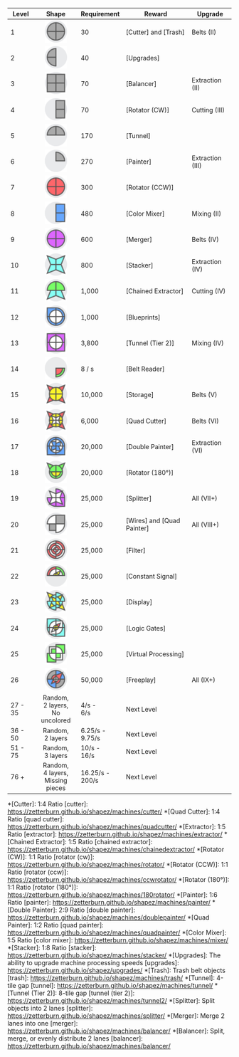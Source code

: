 | <span  title="The number of the level">Level</span>|<span  title="The shape requirement for the level.">Shape</span>|<span  title="The amount/speed requirement for the level.">Requirement</span>|<span  title="The reward for completing this level requirement.">Reward</span>|<span  title="The upgrade that this shape is first required for, if applicable.">Upgrade</span>|
|-|:-:|-|-|-|
|1 | <img  src="iCuCuCuCu.png"  alt="CuCuCuCu"  width="50"/> |30|[Cutter] and [Trash]|Belts (II)|
|2|<img  src="i----CuCu.png"  alt="----CuCu"  width="50"/> |40|[Upgrades]|
|3|<img  src="iRuRuRuRu.png"  alt="RuRuRuRu"  width="50"/> |70|[Balancer]|Extraction (II)|
|4|<img  src="iRuRu----.png"  alt="RuRu----"  width="50"/> |70|[Rotator (CW)]|Cutting (III)|
|5|<img  src="iCu----Cu.png"  alt="Cu----Cu"  width="50"/> |170|[Tunnel]|
|6|<img  src="iCu------.png"  alt="Cu------"  width="50"/> |270|[Painter]|Extraction (III)|
|7|<img  src="iCrCrCrCr.png"  alt="CrCrCrCr"  width="50"/> |300|[Rotator (CCW)]|
|8|<img  src="iRbRb----.png"  alt="RbRb----"  width="50"/> |480|[Color Mixer]|Mixing (II)|
|9|<img  src="iCpCpCpCp.png"  alt="CpCpCpCp"  width="50"/> |600|[Merger]|Belts (IV)|
|10|<img  src="iScScScSc.png"  alt="ScScScSc"  width="50"/> |800|[Stacker]|Extraction (IV)|
|11|<img  src="iCgScScCg.png"  alt="CgScScCg"  width="50"/> |1,000|[Chained Extractor]|Cutting (IV)|
|12|<img  src="iCbCbCbRb_CwCwCwCw.png"  alt="CbCbCbRb:CwCwCwCw"  width="50"/> |1,000|[Blueprints]|
|13|<img  src="iRpRpRpRp_CwCwCwCw.png"  alt="RpRpRpRp:CwCwCwCw"  width="50"/> |3,800|[Tunnel (Tier 2)]|Mixing (IV)|
|14|<img  src="i--Cg----_--Cr----.png"  alt="--Cg----:--Cr----"  width="50"/> |8 / s|[Belt Reader]|
|15|<img  src="iSrSrSrSr_CyCyCyCy.png"  alt="SrSrSrSr:CyCyCyCy"  width="50"/> |10,000|[Storage]|Belts (V)
|16|<img  src="iSrSrSrSr_CyCyCyCy_SwSwSwSw.png"  alt="SrSrSrSr:CyCyCyCy:SwSwSwSw"  width="50"/> |6,000|[Quad Cutter]|Belts (VI)
|17|<img  src="iCbRbRbCb_CwCwCwCw_WbWbWbWb.png"  alt="CbRbRbCb:CwCwCwCw:WbWbWbWb"  width="50"/> |20,000|[Double Painter]|Extraction (VI)
|18|<img  src="iSg----Sg_CgCgCgCg_--CyCy--.png"  alt="Sg----Sg:CgCgCgCg:--CyCy--"  width="50"/> |20,000|[Rotator (180°)]|
|19|<img  src="iCpRpCp--_SwSwSwSw.png"  alt="CpRpCp--:SwSwSwSw"  width="50"/> |25,000|[Splitter]|All (VII+)
|20|<img  src="iRuCw--Cw_----Ru--.png"  alt="RuCw--Cw:----Ru--"  width="50"/> |25,000|[Wires] and [Quad Painter]|All (VIII+)|
|21|<img  src="iCrCwCrCw_CwCrCwCr_CrCwCrCw_CwCrCwCr.png"  alt="CrCwCrCw:CwCrCwCr:CrCwCrCw:CwCrCwCr"  width="50"/> |25,000|[Filter]|
|22|<img  src="iCg----Cr_Cw----Cw_Sy------_Cy----Cy.png"  alt="Cg----Cr:Cw----Cw:Sy------:Cy----Cy"  width="50"/> |25,000|[Constant Signal]|
|23|<img  src="iCcSyCcSy_SyCcSyCc_CcSyCcSy.png"  alt="CcSyCcSy:SyCcSyCc:CcSyCcSy"  width="50"/> |25,000|[Display]|
|24|<img  src="iCcRcCcRc_RwCwRwCw_Sr--Sw--_CyCyCyCy.png"  alt="CcRcCcRc:RwCwRwCw:Sr--Sw--:CyCyCyCy"  width="50"/> |25,000|[Logic Gates]|
|25|<img  src="iRg--Rg--_CwRwCwRw_--Rg--Rg.png"  alt="Rg--Rg--:CwRwCwRw:--Rg--Rg"  width="50"/> |25,000|[Virtual Processing]|
|26|<img  src="iCbCuCbCu_Sr------_--CrSrCr_CwCwCwCw.png"  alt="drawCbCuCbCu:Sr------:--CrSrCr:CwCwCwCwing"  width="50"/> |50,000|[Freeplay]|All (IX+)|
|27 - 35| Random,<br/>2 layers,<br/>No uncolored|4/s -<br/>6/s | Next Level|
|36 - 50| Random,<br/>2 layers|6.25/s -<br/>9.75/s | Next Level|
|51 - 75| Random,<br/>3 layers|10/s -<br/>16/s | Next Level|
|76 +| Random,<br/>4 layers,<br/>Missing pieces|16.25/s -<br/>200/s | Next Level|

  

*[Cutter]: 1:4 Ratio
[cutter]: https://zetterburn.github.io/shapez/machines/cutter/
*[Quad Cutter]: 1:4 Ratio
[quad cutter]: https://zetterburn.github.io/shapez/machines/quadcutter/
*[Extractor]: 1:5 Ratio
[extractor]: https://zetterburn.github.io/shapez/machines/extractor/
*[Chained Extractor]: 1:5 Ratio
[chained extractor]: https://zetterburn.github.io/shapez/machines/chainedextractor/
*[Rotator (CW)]: 1:1 Ratio
[rotator (cw)]: https://zetterburn.github.io/shapez/machines/rotator/
*[Rotator (CCW)]: 1:1 Ratio
[rotator (ccw)]: https://zetterburn.github.io/shapez/machines/ccwrotator/
*[Rotator (180°)]: 1:1 Ratio
[rotator (180°)]: https://zetterburn.github.io/shapez/machines/180rotator/
*[Painter]: 1:6 Ratio
[painter]: https://zetterburn.github.io/shapez/machines/painter/
*[Double Painter]: 2:9 Ratio
[double painter]: https://zetterburn.github.io/shapez/machines/doublepainter/
*[Quad Painter]: 1:2 Ratio
[quad painter]: https://zetterburn.github.io/shapez/machines/quadpainter/
*[Color Mixer]: 1:5 Ratio
[color mixer]: https://zetterburn.github.io/shapez/machines/mixer/
*[Stacker]: 1:8 Ratio
[stacker]: https://zetterburn.github.io/shapez/machines/stacker/
*[Upgrades]: The ability to upgrade machine processing speeds
[upgrades]: https://zetterburn.github.io/shapez/upgrades/
*[Trash]: Trash belt objects
[trash]: https://zetterburn.github.io/shapez/machines/trash/
*[Tunnel]: 4-tile gap
[tunnel]: https://zetterburn.github.io/shapez/machines/tunnel/
*[Tunnel (Tier 2)]: 8-tile gap
[tunnel (tier 2)]: https://zetterburn.github.io/shapez/machines/tunnel2/
*[Splitter]: Split objects into 2 lanes
[splitter]: https://zetterburn.github.io/shapez/machines/splitter/
*[Merger]: Merge 2 lanes into one
[merger]: https://zetterburn.github.io/shapez/machines/balancer/
*[Balancer]: Split, merge, or evenly distribute 2 lanes
[balancer]: https://zetterburn.github.io/shapez/machines/balancer/